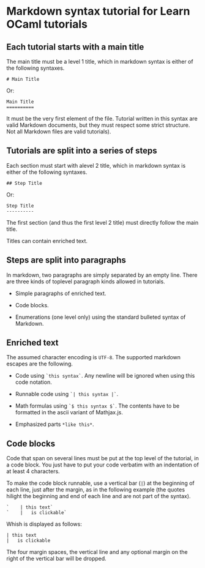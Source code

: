 Markdown syntax tutorial for Learn OCaml tutorials
==================================================

Each tutorial starts with a main title
--------------------------------------

The main title must be a level 1 title, which in markdown syntax is
either of the following syntaxes.

    # Main Title

Or:

    Main Title
    ==========

It must be the very first element of the file. Tutorial written in
this syntax are valid Markdown documents, but they must respect some
strict structure. Not all Markdown files are valid tutorials).

Tutorials are split into a series of steps
------------------------------------------

Each section must start with alevel 2 title, which in markdown syntax is
either of the following syntaxes.

    ## Step Title

Or:

    Step Title
    ----------

The first section (and thus the first level 2 title) must directly
follow the main title.

Titles can contain enriched text.

Steps are split into paragraphs
-------------------------------

In markdown, two paragraphs are simply separated by an empty line.
There are three kinds of toplevel paragraph kinds allowed in tutorials.

  * Simple paragraphs of enriched text.

  * Code blocks.

  * Enumerations (one level only) using the standard bulleted syntax
    of Markdown.

Enriched text
-------------

The assumed character encoding is `UTF-8`.
The supported markdown escapes are the following.

  * Code using `` `this syntax` ``. Any newline will be ignored when
    using this code notation.

  * Runnable code using `` `| this syntax |` ``.

  * Math formulas using `` `$ this syntax $` ``. The contents have to
    be formatted in the ascii variant of Mathjax.js.

  * Emphasized parts `*like this*`.

Code blocks
-----------

Code that span on several lines must be put at the top level of the
tutorial, in a code block. You just have to put your code verbatim
with an indentation of at least 4 characters.

To make the code block runnable, use a vertical bar (`|`) at the
beginning of each line, just after the margin, as in the following
example (the quotes hilight the beginning and end of each line and are
not part of the syntax).

    `    | this text`
    `    |   is clickable`

Whish is displayed as follows:

    | this text
    |   is clickable

The four margin spaces, the vertical line and any optional margin on
the right of the vertical bar will be dropped.